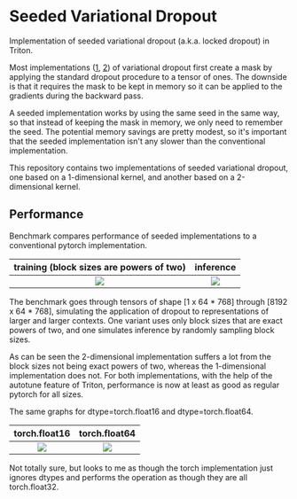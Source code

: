 # Seeded Variational Dropout

Implementation of seeded variational dropout (a.k.a. locked dropout) in Triton.

Most implementations ([1](https://github.com/allenai/allennlp/blob/main/allennlp/modules/input_variational_dropout.py), [2](https://github.com/s-nlp/certain-transformer/blob/main/src/ue4nlp/dropout_mc.py)) of variational dropout first create a mask by applying the standard dropout procedure to a tensor of ones.
The downside is that it requires the mask to be kept in memory so it can be applied to the gradients during the backward pass.

A seeded implementation works by using the same seed in the same way, so that instead of keeping the mask in memory, we only need to remember the seed.
The potential memory savings are pretty modest, so it's important that the seeded implementation isn't any slower than the conventional implementation.

This repository contains two implementations of seeded variational dropout, one based on a 1-dimensional kernel, and another based on a 2-dimensional kernel.


## Performance
Benchmark compares performance of seeded implementations to a conventional pytorch implementation.

training (block sizes are powers of two)                                                                        | inference
:--------------------------------------------------------------------------------------------------------------:|:---------------------------------------------------------------------------------------------------------------:
![](https://github.com/sfschouten/seeded-variational-dropout/blob/main/performance_report/performance_fp32.png) | ![](https://github.com/sfschouten/seeded-variational-dropout/blob/main/performance_report/performance_fp32_.png)


The benchmark goes through tensors of shape [1 x 64 * 768] through [8192 x 64 * 768], simulating the application of dropout to representations of larger and larger contexts.
One variant uses only block sizes that are exact powers of two, and one simulates inference by randomly sampling block sizes.

As can be seen the 2-dimensional implementation suffers a lot from the block sizes not being exact powers of two, whereas the 1-dimensional implementation does not.
For both implementations, with the help of the autotune feature of Triton, performance is now at least as good as regular pytorch for all sizes.


The same graphs for dtype=torch.float16 and dtype=torch.float64.

torch.float16                                                                                                   | torch.float64
:--------------------------------------------------------------------------------------------------------------:|:---------------------------------------------------------------------------------------------------------------:
![](https://github.com/sfschouten/seeded-variational-dropout/blob/main/performance_report/performance_fp16.png) | ![](https://github.com/sfschouten/seeded-variational-dropout/blob/main/performance_report/performance_fp64.png)

Not totally sure, but looks to me as though the torch implementation just ignores dtypes and performs the operation as though they are all torch.float32.

